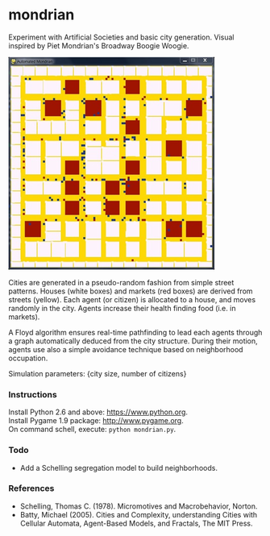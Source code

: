 mondrian
========

Experiment with Artificial Societies and basic city generation. Visual inspired by Piet Mondrian's Broadway Boogie Woogie.

![](snapshot.jpg)

Cities are generated in a pseudo-random fashion from simple street patterns. Houses (white boxes) and markets (red boxes) are derived from streets (yellow). Each agent (or citizen) is allocated to a house, and moves randomly in the city. Agents increase their health finding food (i.e. in markets). 

A Floyd algorithm ensures real-time pathfinding to lead each agents through a graph automatically deduced from the city structure. During their motion, agents use also a simple avoidance technique based on neighborhood occupation.

Simulation parameters: {city size, number of citizens}

### Instructions
Install Python 2.6 and above: https://www.python.org.  
Install Pygame 1.9 package: http://www.pygame.org.  
On command schell, execute: `python mondrian.py`.  

### Todo
- Add a Schelling segregation model to build neighborhoods.

### References
- Schelling, Thomas C. (1978). Micromotives and Macrobehavior, Norton.
- Batty, Michael (2005). Cities and Complexity, understanding Cities with Cellular Automata, Agent-Based Models, and Fractals, The MIT Press.

